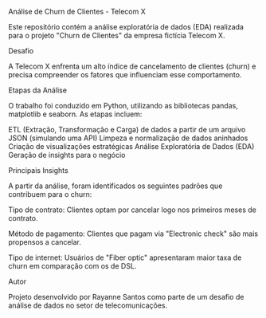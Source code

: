 Análise de Churn de Clientes - Telecom X

Este repositório contém a análise exploratória de dados (EDA) realizada para o projeto "Churn de Clientes" da empresa fictícia Telecom X.

Desafio

A Telecom X enfrenta um alto índice de cancelamento de clientes (churn) e precisa compreender os fatores que influenciam esse comportamento.

Etapas da Análise

O trabalho foi conduzido em Python, utilizando as bibliotecas pandas, matplotlib e seaborn. As etapas incluem:

ETL (Extração, Transformação e Carga) de dados a partir de um arquivo JSON (simulando uma API)
Limpeza e normalização de dados aninhados
Criação de visualizações estratégicas
Análise Exploratória de Dados (EDA)
Geração de insights para o negócio


Principais Insights

A partir da análise, foram identificados os seguintes padrões que contribuem para o churn:

Tipo de contrato: Clientes optam por cancelar logo nos primeiros meses de contrato.

Método de pagamento: Clientes que pagam via "Electronic check" são mais propensos a cancelar.

Tipo de internet: Usuários de "Fiber optic" apresentaram maior taxa de churn em comparação com os de DSL.


Autor

Projeto desenvolvido por Rayanne Santos como parte de um desafio de análise de dados no setor de telecomunicações.







